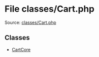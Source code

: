 File classes/Cart.php
=========

Source: [classes/Cart.php](https://github.com/PrestaShop/PrestaShop/blob/1.6.0.9/classes/Cart.php)


Classes
-------

* [CartCore](class.CartCore.md)

